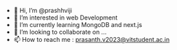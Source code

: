 - 👋 Hi, I’m @prashhviji
- 👀 I’m interested in web Development
- 🌱 I’m currently learning MongoDB and next.js
- 💞️ I’m looking to collaborate on ...
- 📫 How to reach me : prasanth.v2023@vitstudent.ac.in


<!---
prashhviji/prashhviji is a ✨ special ✨ repository because its `README.md` (this file) appears on your GitHub profile.
You can click the Preview link to take a look at your changes.
--->
